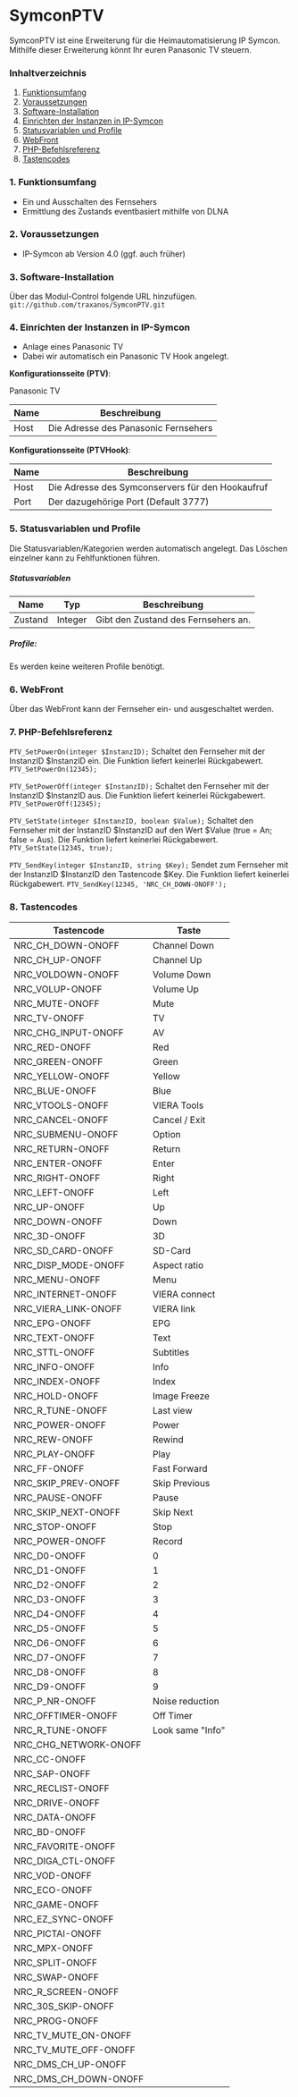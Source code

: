 # SymconPTV

SymconPTV ist eine Erweiterung für die Heimautomatisierung IP Symcon. Mithilfe dieser Erweiterung könnt Ihr euren Panasonic TV steuern.

### Inhaltverzeichnis

1. [Funktionsumfang](#1-funktionsumfang)
2. [Voraussetzungen](#2-voraussetzungen)
3. [Software-Installation](#3-software-installation)
4. [Einrichten der Instanzen in IP-Symcon](#4-einrichten-der-instanzen-in-ip-symcon)
5. [Statusvariablen und Profile](#5-statusvariablen-und-profile)
6. [WebFront](#6-webfront)
7. [PHP-Befehlsreferenz](#7-php-befehlsreferenz)
7. [Tastencodes](#8-tastencodes)

### 1. Funktionsumfang

- Ein und Ausschalten des Fernsehers
- Ermittlung des Zustands eventbasiert mithilfe von DLNA

### 2. Voraussetzungen

- IP-Symcon ab Version 4.0 (ggf. auch früher)

### 3. Software-Installation

Über das Modul-Control folgende URL hinzufügen.  
`git://github.com/traxanos/SymconPTV.git`  

### 4. Einrichten der Instanzen in IP-Symcon

- Anlage eines Panasonic TV
- Dabei wir automatisch ein Panasonic TV Hook angelegt.

__Konfigurationsseite (PTV)__:

Panasonic TV

Name                   | Beschreibung
---------------------- | ---------------------------------
Host                   | Die Adresse des Panasonic Fernsehers

__Konfigurationsseite (PTVHook)__:

Name                   | Beschreibung
---------------------- | ---------------------------------
Host                   | Die Adresse des Symconservers für den Hookaufruf
Port                   | Der dazugehörige Port (Default 3777)

### 5. Statusvariablen und Profile

Die Statusvariablen/Kategorien werden automatisch angelegt. Das Löschen einzelner kann zu Fehlfunktionen führen.

##### Statusvariablen

Name         | Typ       | Beschreibung
------------ | --------- | ----------------
Zustand      | Integer   | Gibt den Zustand des Fernsehers an.

##### Profile:

Es werden keine weiteren Profile benötigt.

### 6. WebFront

Über das WebFront kann der Fernseher ein- und ausgeschaltet werden.

### 7. PHP-Befehlsreferenz

`PTV_SetPowerOn(integer $InstanzID);`
Schaltet den Fernseher mit der InstanzID $InstanzID ein.
Die Funktion liefert keinerlei Rückgabewert.
`PTV_SetPowerOn(12345);`

`PTV_SetPowerOff(integer $InstanzID);`
Schaltet den Fernseher mit der InstanzID $InstanzID aus.
Die Funktion liefert keinerlei Rückgabewert.
`PTV_SetPowerOff(12345);`

`PTV_SetState(integer $InstanzID, boolean $Value);`
Schaltet den Fernseher mit der InstanzID $InstanzID auf den Wert $Value (true = An; false = Aus).
Die Funktion liefert keinerlei Rückgabewert.
`PTV_SetState(12345, true);`

`PTV_SendKey(integer $InstanzID, string $Key);`
Sendet zum Fernseher mit der InstanzID $InstanzID den Tastencode $Key.
Die Funktion liefert keinerlei Rückgabewert.
`PTV_SendKey(12345, 'NRC_CH_DOWN-ONOFF');`

### 8. Tastencodes

Tastencode            | Taste
--------------------- | ----------------
NRC_CH_DOWN-ONOFF     | Channel Down
NRC_CH_UP-ONOFF       | Channel Up
NRC_VOLDOWN-ONOFF     | Volume Down
NRC_VOLUP-ONOFF       | Volume Up
NRC_MUTE-ONOFF        | Mute
NRC_TV-ONOFF          | TV
NRC_CHG_INPUT-ONOFF   | AV
NRC_RED-ONOFF         | Red
NRC_GREEN-ONOFF       | Green
NRC_YELLOW-ONOFF      | Yellow
NRC_BLUE-ONOFF        | Blue
NRC_VTOOLS-ONOFF      | VIERA Tools
NRC_CANCEL-ONOFF      | Cancel / Exit
NRC_SUBMENU-ONOFF     | Option
NRC_RETURN-ONOFF      | Return
NRC_ENTER-ONOFF       | Enter
NRC_RIGHT-ONOFF       | Right
NRC_LEFT-ONOFF        | Left
NRC_UP-ONOFF          | Up
NRC_DOWN-ONOFF        | Down
NRC_3D-ONOFF          | 3D
NRC_SD_CARD-ONOFF     | SD-Card
NRC_DISP_MODE-ONOFF   | Aspect ratio
NRC_MENU-ONOFF        | Menu
NRC_INTERNET-ONOFF    | VIERA connect
NRC_VIERA_LINK-ONOFF  | VIERA link
NRC_EPG-ONOFF         | EPG
NRC_TEXT-ONOFF        | Text
NRC_STTL-ONOFF        | Subtitles
NRC_INFO-ONOFF        | Info
NRC_INDEX-ONOFF       | Index
NRC_HOLD-ONOFF        | Image Freeze
NRC_R_TUNE-ONOFF      | Last view
NRC_POWER-ONOFF       | Power
NRC_REW-ONOFF         | Rewind
NRC_PLAY-ONOFF        | Play
NRC_FF-ONOFF          | Fast Forward
NRC_SKIP_PREV-ONOFF   | Skip Previous
NRC_PAUSE-ONOFF       | Pause
NRC_SKIP_NEXT-ONOFF   | Skip Next
NRC_STOP-ONOFF        | Stop
NRC_POWER-ONOFF       | Record
NRC_D0-ONOFF          | 0
NRC_D1-ONOFF          | 1
NRC_D2-ONOFF          | 2
NRC_D3-ONOFF          | 3
NRC_D4-ONOFF          | 4
NRC_D5-ONOFF          | 5
NRC_D6-ONOFF          | 6
NRC_D7-ONOFF          | 7
NRC_D8-ONOFF          | 8
NRC_D9-ONOFF          | 9
NRC_P_NR-ONOFF        | Noise reduction
NRC_OFFTIMER-ONOFF    | Off Timer
NRC_R_TUNE-ONOFF      | Look same "Info"
NRC_CHG_NETWORK-ONOFF |
NRC_CC-ONOFF          |
NRC_SAP-ONOFF         |
NRC_RECLIST-ONOFF     |
NRC_DRIVE-ONOFF       |
NRC_DATA-ONOFF        |
NRC_BD-ONOFF          |
NRC_FAVORITE-ONOFF    |
NRC_DIGA_CTL-ONOFF    |
NRC_VOD-ONOFF         |
NRC_ECO-ONOFF         |
NRC_GAME-ONOFF        |
NRC_EZ_SYNC-ONOFF     |
NRC_PICTAI-ONOFF      |
NRC_MPX-ONOFF         |
NRC_SPLIT-ONOFF       |
NRC_SWAP-ONOFF        |
NRC_R_SCREEN-ONOFF    |
NRC_30S_SKIP-ONOFF    |
NRC_PROG-ONOFF        |
NRC_TV_MUTE_ON-ONOFF  |
NRC_TV_MUTE_OFF-ONOFF |
NRC_DMS_CH_UP-ONOFF   |
NRC_DMS_CH_DOWN-ONOFF |
